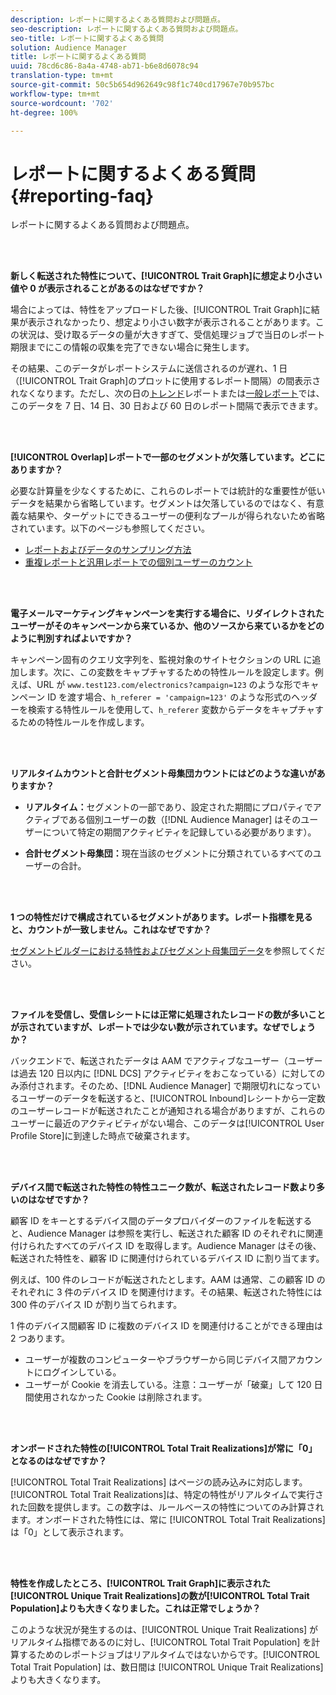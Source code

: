 ```yaml
---
description: レポートに関するよくある質問および問題点。
seo-description: レポートに関するよくある質問および問題点。
seo-title: レポートに関するよくある質問
solution: Audience Manager
title: レポートに関するよくある質問
uuid: 78cd6c86-8a4a-4748-ab71-b6e8d6078c94
translation-type: tm+mt
source-git-commit: 50c5b654d962649c98f1c740cd17967e70b957bc
workflow-type: tm+mt
source-wordcount: '702'
ht-degree: 100%

---
```



# レポートに関するよくある質問{#reporting-faq}

レポートに関するよくある質問および問題点。

<br> 

<!-- 

faq_reports.xml

 -->

**新しく転送された特性について、[!UICONTROL Trait Graph]に想定より小さい値や 0 が表示されることがあるのはなぜですか？**

場合によっては、特性をアップロードした後、[!UICONTROL Trait Graph]に結果が表示されなかったり、想定より小さい数字が表示されることがあります。この状況は、受け取るデータの量が大きすぎて、受信処理ジョブで当日のレポート期限までにこの情報の収集を完了できない場合に発生します。

その結果、このデータがレポートシステムに送信されるのが遅れ、1 日（[!UICONTROL Trait Graph]のプロットに使用するレポート間隔）の間表示されなくなります。ただし、次の日の[トレンド](../reporting/trend-reports.md#trend-report-overview)レポートまたは[一般レポート](../reporting/general-reports.md#general-reports-overview)では、このデータを 7 日、14 日、30 日および 60 日のレポート間隔で表示できます。

<br> 

**[!UICONTROL Overlap]レポートで一部のセグメントが欠落しています。どこにありますか？**

必要な計算量を少なくするために、これらのレポートでは統計的な重要性が低いデータを結果から省略しています。セグメントは欠落しているのではなく、有意義な結果や、ターゲットにできるユーザーの便利なプールが得られないため省略されています。以下のページも参照してください。

* [レポートおよびデータのサンプリング方法](../reporting/report-sampling.md)
* [重複レポートと汎用レポートでの個別ユーザーのカウント](../reporting/unique-user-counts.md)

<br> 

**電子メールマーケティングキャンペーンを実行する場合に、リダイレクトされたユーザーがそのキャンペーンから来ているか、他のソースから来ているかをどのように判別すればよいですか？**

キャンペーン固有のクエリ文字列を、監視対象のサイトセクションの URL に追加します。次に、この変数をキャプチャするための特性ルールを設定します。例えば、URL が `www.test123.com/electronics?campaign=123` のような形でキャンペーン ID を渡す場合、`h_referer = 'campaign=123'` のような形式のヘッダーを検索する特性ルールを使用して、`h_referer` 変数からデータをキャプチャするための特性ルールを作成します。

<br> 

**リアルタイムカウントと合計セグメント母集団カウントにはどのような違いがありますか？**

* **リアルタイム：**&#x200B;セグメントの一部であり、設定された期間にプロパティでアクティブである個別ユーザーの数（[!DNL Audience Manager] はそのユーザーについて特定の期間アクティビティを記録している必要があります）。

* **合計セグメント母集団：**&#x200B;現在当該のセグメントに分類されているすべてのユーザーの合計。

<!-- 

<p> <b>Why is data available for total fires for traits but not segments?</b> </p> 
<p>Total fires correspond to page loads. Total trait fires provide the number of times that specific trait has fired. This number will always be equal to, or greater than, your unique user count. By contrast, segments are audience profiles that represent groups of users. Segments don't correlate to page loads or views because they're tied to logic that classifies users based on rules, not individual traits. </p>

 -->

<br> 

**1 つの特性だけで構成されているセグメントがあります。レポート指標を見ると、カウントが一致しません。これはなぜですか？**

[セグメントビルダーにおける特性およびセグメント母集団データ](../features/segments/segment-builder-data.md)を参照してください。

<br> 

<!-- 

<p> <b>Why would there be a difference between real-time segment population and the unique values?</b> </p> 
<p>Audience Manager uses different methodologies to count traits and segments. </p> 
<p>For traits, the uniques metric represents receipt of data collection. Every time a visitor realizes a particular trait, either in real-time via the DCS, or offline via Inbound, the uniques for that trait goes up by 1. </p> 
<p>For example, a trait uniques of 2,340 over the range of seven days means that 2,340 unique visitors realized that trait over the last seven days. </p> 
<p>Segments are counted differently because their primary purpose is to help you understand your audience better. Every time Audience Manager sees a visitor in real-time who is a member of a given segment, even if that segment isn’t being newly realized or re-realized on a request, the uniques for that segment goes up by 1. </p> 
<p>For example, a segment uniques of 5,000 over the range of seven days means that Audience Manager saw 5,000 unique users in real-time data-collection events over the last seven days who were members of that segment at the time that Audience Manager saw them, regardless of whether that was a new membership or a pre-existing one. </p>

 -->

**ファイルを受信し、受信レシートには正常に処理されたレコードの数が多いことが示されていますが、レポートでは少ない数が示されています。なぜでしょうか？**

バックエンドで、転送されたデータは AAM でアクティブなユーザー（ユーザーは過去 120 日以内に [!DNL DCS] アクティビティをおこなっている）に対してのみ添付されます。そのため、[!DNL Audience Manager] で期限切れになっているユーザーのデータを転送すると、[!UICONTROL Inbound]レシートから一定数のユーザーレコードが転送されたことが通知される場合がありますが、これらのユーザーに最近のアクティビティがない場合、このデータは[!UICONTROL User Profile Store]に到達した時点で破棄されます。

<br> 

**デバイス間で転送された特性の特性ユニーク数が、転送されたレコード数より多いのはなぜですか？**

顧客 ID をキーとするデバイス間のデータプロバイダーのファイルを転送すると、Audience Manager は参照を実行し、転送された顧客 ID のそれぞれに関連付けられたすべてのデバイス ID を取得します。Audience Manager はその後、転送された特性を、顧客 ID に関連付けられているデバイス ID に割り当てます。

例えば、100 件のレコードが転送されたとします。AAM は通常、この顧客 ID のそれぞれに 3 件のデバイス ID を関連付けます。その結果、転送された特性には 300 件のデバイス ID が割り当てられます。

1 件のデバイス間顧客 ID に複数のデバイス ID を関連付けることができる理由は 2 つあります。

* ユーザーが複数のコンピューターやブラウザーから同じデバイス間アカウントにログインしている。
* ユーザーが Cookie を消去している。注意：ユーザーが「破棄」して 120 日間使用されなかった Cookie は削除されます。

<br> 

**オンボードされた特性の[!UICONTROL Total Trait Realizations]が常に「0」となるのはなぜですか？**

[!UICONTROL Total Trait Realizations] はページの読み込みに対応します。[!UICONTROL Total Trait Realizations]は、特定の特性がリアルタイムで実行された回数を提供します。この数字は、ルールベースの特性についてのみ計算されます。オンボードされた特性には、常に [!UICONTROL Total Trait Realizations] は「0」として表示されます。

<br> 

**特性を作成したところ、[!UICONTROL Trait Graph]に表示された[!UICONTROL Unique Trait Realizations]の数が[!UICONTROL Total Trait Population]よりも大きくなりました。これは正常でしょうか？**

このような状況が発生するのは、[!UICONTROL Unique Trait Realizations] がリアルタイム指標であるのに対し、[!UICONTROL Total Trait Population] を計算するためのレポートジョブはリアルタイムではないからです。[!UICONTROL Total Trait Population] は、数日間は [!UICONTROL Unique Trait Realizations] よりも大きくなります。
